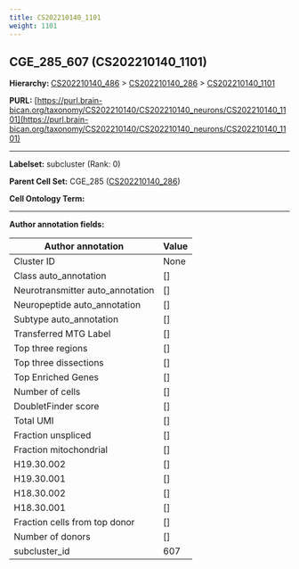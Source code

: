 ```yaml
---
title: CS202210140_1101
weight: 1101
---
```

## CGE_285_607 (CS202210140_1101)
<b>Hierarchy: </b>
[CS202210140_486](../CS202210140_486) >
[CS202210140_286](../CS202210140_286) >
[CS202210140_1101](../CS202210140_1101)

**PURL:** [https://purl.brain-bican.org/taxonomy/CS202210140/CS202210140_neurons/CS202210140_1101](https://purl.brain-bican.org/taxonomy/CS202210140/CS202210140_neurons/CS202210140_1101)

---


**Labelset:** subcluster (Rank: 0)

**Parent Cell Set:** CGE_285 ([CS202210140_286](../CS202210140_286))



**Cell Ontology Term:** 

[MARKER GENES.]: #


---

[TRANSFERRED ANNOTATIONS.]: #


[AUTHOR ANNOTATION FIELDS.]: #


**Author annotation fields:**

| Author annotation | Value |
|-------------------|-------|
|Cluster ID|None|
|Class auto_annotation|[]|
|Neurotransmitter auto_annotation|[]|
|Neuropeptide auto_annotation|[]|
|Subtype auto_annotation|[]|
|Transferred MTG Label|[]|
|Top three regions|[]|
|Top three dissections|[]|
|Top Enriched Genes|[]|
|Number of cells|[]|
|DoubletFinder score|[]|
|Total UMI|[]|
|Fraction unspliced|[]|
|Fraction mitochondrial|[]|
|H19.30.002|[]|
|H19.30.001|[]|
|H18.30.002|[]|
|H18.30.001|[]|
|Fraction cells from top donor|[]|
|Number of donors|[]|
|subcluster_id|607|
